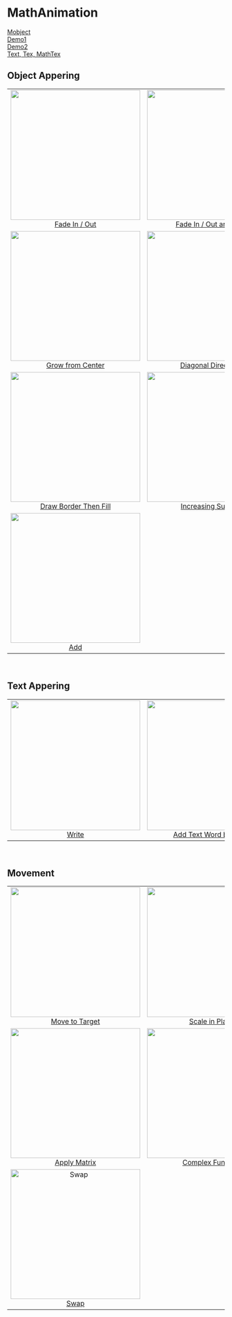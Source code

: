 # MathAnimation

[Mobject](https://docs.manim.community/en/stable/reference/manim.mobject.mobject.Mobject.html#manim.mobject.mobject.Mobject.arrange)  
[Demo1](https://docs.manim.community/en/stable/examples.html)  
[Demo2](https://3b1b.github.io/manim/getting_started/example_scenes.html)  
[Text, Tex, MathTex](https://docs.manim.community/en/stable/tutorials/using_text.html)  


## Object Appering
|                                                       |                                      |                                                  |
| :---------------------------------------------------: | :----------------------------------: | :----------------------------------------------: |
|<img width="300" src="https://user-images.githubusercontent.com/95124230/174217020-8a271bbd-6283-478a-8101-a7bbe0001ba5.gif"></br>[Fade In / Out](https://azarzadavila-manim.readthedocs.io/en/latest/animation.html#fade)|<img width="300" src="https://user-images.githubusercontent.com/95124230/174215393-e942fad6-c12f-4d85-bb9c-cabe781a8207.gif"></br>[Fade In / Out and Shift]()|<img width="300" src="https://user-images.githubusercontent.com/95124230/174218309-fd9804de-8529-430d-9e8a-27d3e3407e8e.gif"></br>[Grow from Edge](https://azarzadavila-manim.readthedocs.io/en/latest/animation.html#grow)|
|<img width="300" src="https://user-images.githubusercontent.com/95124230/174218544-ee74746c-6b48-4afb-96d5-bc9cf69a18c0.gif"></br>[Grow from Center](https://azarzadavila-manim.readthedocs.io/en/latest/animation.html#grow)|<img width="300" src="https://user-images.githubusercontent.com/95124230/174218733-39ee3e9d-9638-4b3b-a8f0-fda556f367c4.gif"></br>[Diagonal Directions](https://azarzadavila-manim.readthedocs.io/en/latest/animation.html#diagonal-directions)|<img width="300" src="https://user-images.githubusercontent.com/95124230/174222626-5a04a2f7-298d-45e9-adf0-80c636ce193a.gif"></br>[Create / Unreate](https://azarzadavila-manim.readthedocs.io/en/latest/animation.html#showcreation)|
|<img width="300" src="https://user-images.githubusercontent.com/95124230/174222859-5a95f14a-70d2-4629-bea0-42fc847812ba.gif"></br>[Draw Border Then Fill](https://azarzadavila-manim.readthedocs.io/en/latest/animation.html#drawborderthenfill)|<img width="300" src="https://user-images.githubusercontent.com/95124230/174223074-23fc860f-7c55-4903-bb39-bc12b02fee00.gif"></br>[Increasing Subsets](https://azarzadavila-manim.readthedocs.io/en/latest/animation.html#showincreasingsubsets)|<img width="300" src="https://user-images.githubusercontent.com/95124230/174223274-41d6ffe5-961f-4d86-8357-e04ac2107d58.gif"></br>[Submobjects One by One](https://azarzadavila-manim.readthedocs.io/en/latest/animation.html#showsubmojectsonebyone)|
|<img width="300" src="https://user-images.githubusercontent.com/95124230/174224958-5597af91-fdef-4a4c-99e2-b5d2d48521b3.png"></br>[Add](https://azarzadavila-manim.readthedocs.io/en/latest/animation.html#)| | |

<br>

## Text Appering
|                                                       |                                      |                                                  |
| :---------------------------------------------------: | :----------------------------------: | :----------------------------------------------: |
|<img width="300" src="https://user-images.githubusercontent.com/95124230/174223512-b03b9ff9-dd4b-4016-9e8a-691744c83b96.gif"></br>[Write](https://azarzadavila-manim.readthedocs.io/en/latest/animation.html#write)|<img width="300" src="https://user-images.githubusercontent.com/95124230/174223787-b9cdeb6b-f90e-45b1-81fc-7baf910e638f.gif"></br>[Add Text Word by Word](https://azarzadavila-manim.readthedocs.io/en/latest/animation.html#addtextwordbyword)| |

<br>

## Movement
|                                                       |                                      |                                                  |
| :---------------------------------------------------: | :----------------------------------: | :----------------------------------------------: |
|<img width="300" src="https://user-images.githubusercontent.com/95124230/174224486-37bfd010-f0c5-453e-a665-76bb216e01c6.gif"></br>[Move to Target](https://azarzadavila-manim.readthedocs.io/en/latest/animation.html#movetotarget)|<img width="300" src="https://user-images.githubusercontent.com/95124230/174225185-fd978ff2-9e38-4511-a1ee-07e2e0071c62.gif"></br>[Scale in Place](https://azarzadavila-manim.readthedocs.io/en/latest/animation.html#scaleinplace)|<img width="300" src="https://user-images.githubusercontent.com/95124230/174225341-22d593e8-7919-4d1e-8ac6-76da81f8abb9.gif"></br>[Shrink to Center](https://azarzadavila-manim.readthedocs.io/en/latest/animation.html#shrinktocenter)|
|<img width="300" src="https://user-images.githubusercontent.com/95124230/174225513-6a2fb5e5-b0f9-4070-82b0-83632928b852.gif"></br>[Apply Matrix](https://azarzadavila-manim.readthedocs.io/en/latest/animation.html#applymatrix)|<img width="300" src="https://user-images.githubusercontent.com/95124230/174225845-ec3cab88-091f-44d9-b81f-8478f4f64e24.gif"></br>[Complex Function](https://azarzadavila-manim.readthedocs.io/en/latest/animation.html#applycomplexfunction)|<img width="300" src="https://user-images.githubusercontent.com/95124230/174225978-559688c4-9eee-461c-8fa3-913f6f49e516.gif"></br>[Cyclic Replace](https://azarzadavila-manim.readthedocs.io/en/latest/animation.html#cyclicreplace)|
|<img width="300" alt="Swap"></br>[Swap](https://azarzadavila-manim.readthedocs.io/en/latest/animation.html#swap)| | |




